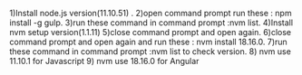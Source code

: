 1)Install  node.js version(11.10.51) .
2)open command prompt run these : npm install -g gulp.
3)run these command in command prompt :nvm list.
4)Install  nvm setup version(1.1.11)
5)close command prompt and open again.
6)close command prompt and open again and run these : nvm install 18.16.0.
7)run these command in command prompt :nvm list to check version.
8) nvm use 11.10.1  for Javascript
9) nvm use 18.16.0 for Angular
